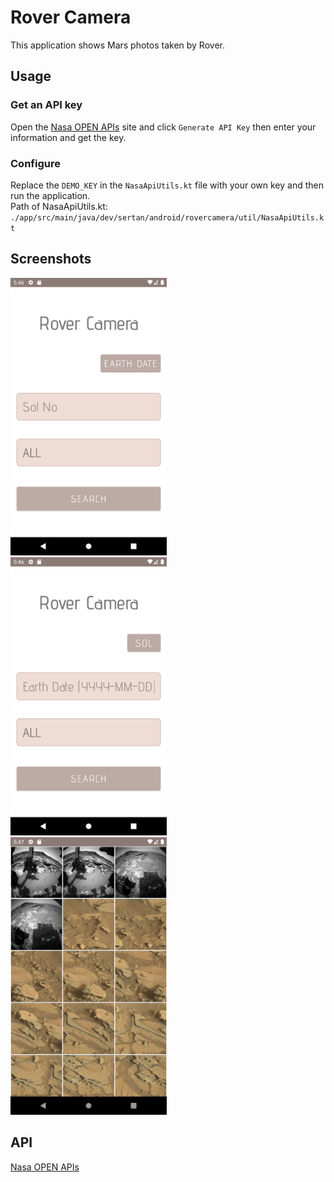# Rover Camera
This application shows Mars photos taken by Rover.

## Usage
### Get an API key 
Open the <a href="https://api.nasa.gov/" target="_blank">Nasa OPEN APIs</a> site and click `Generate API Key` then enter your information and get the key.
### Configure
Replace the `DEMO_KEY` in the `NasaApiUtils.kt` file with your own key and then run the application.</br>
Path of NasaApiUtils.kt: `./app/src/main/java/dev/sertan/android/rovercamera/util/NasaApiUtils.kt`
## Screenshots
<img src="https://raw.githubusercontent.com/scnplt/rover-camera/master/screenshots/search-1.png" width=250>&emsp;
<img src="https://raw.githubusercontent.com/scnplt/rover-camera/master/screenshots/search-2.png" width=250>&emsp;
<img src="https://raw.githubusercontent.com/scnplt/rover-camera/master/screenshots/result.png" width=250>

## API
<a href="https://api.nasa.gov/" target="_blank">Nasa OPEN APIs</a>
